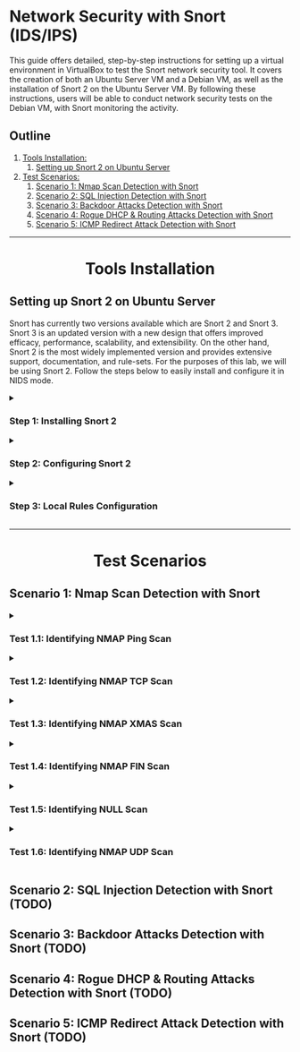 # Network Security with Snort (IDS/IPS)

This guide offers detailed, step-by-step instructions for setting up a virtual environment in VirtualBox to test the Snort network security tool. It covers the creation of both an Ubuntu Server VM and a Debian VM, as well as the installation of Snort 2 on the Ubuntu Server VM. By following these instructions, users will be able to conduct network security tests on the Debian VM, with Snort monitoring the activity.


## Outline

1. [Tools Installation:](#tools-installation)
    1. [Setting up Snort 2 on Ubuntu Server](#setting-up-snort-2-on-ubuntu-server)
2. [Test Scenarios:](#test-scenarios)
	1. [Scenario 1: Nmap Scan Detection with Snort](#scenario-1-nmap-scan-detection-with-snort)
	2. [Scenario 2: SQL Injection Detection with Snort](#)
	3. [Scenario 3: Backdoor Attacks Detection with Snort](#)
	4. [Scenario 4: Rogue DHCP & Routing Attacks Detection with Snort](#)
	5. [Scenario 5: ICMP Redirect Attack Detection with Snort](#)


----------------------------------------------------------------------------------------------------


<h1 align="center" id="tools-installation">Tools Installation</h1>

## Setting up Snort 2 on Ubuntu Server

Snort has currently two versions available which are Snort 2 and Snort 3. Snort 3 is an updated version with a new design that offers improved efficacy, performance, scalability, and extensibility. On the other hand, Snort 2 is the most widely implemented version and provides extensive support, documentation, and rule-sets. For the purposes of this lab, we will be using Snort 2. Follow the steps below to easily install and configure it in NIDS mode.

<details>
<summary>
<h3>Step 1: Installing Snort 2</h3>
</summary>

1. Update apt package manager and install Snort 2:
    ```bash
    $ sudo apt update
    $ sudo apt install snort
    ```
    - If prompted during the installation to set the interface Snort should listen on and the address range for the local network, use `ip a` to find appropriate values.
2. Checking Snort version:
    ```bash
    $ snort -V
    ```
</details>


<details>
<summary>
<h3>Step 2: Configuring Snort 2</h3>
</summary>

1. Edit the Snort configuration file using the following values:
    - Open the Snort configuration file:
    ```bash
    $ sudo nano /etc/snort/snort.conf
    ```
    - In Step #1, set protected network and external network:
    ```yml
    # Setup the network addresses you are protecting
    #
    # Note to Debian users: this value is overriden when starting
    # up the Snort daemon through the init.d script by the
    # value of DEBIAN_SNORT_HOME_NET s defined in the
    # /etc/snort/snort.debian.conf configuration file
    #
    ipvar HOME_NET 192.168.57.0/24

    # Set up the external network addresses. Leave as "any" in most situations
    ipvar EXTERNAL_NET any
    ```
    - Set rule files' path:
    ```yml
    # Path to your rules files (this can be a relative path)
    # Note for Windows users:  You are advised to make this an absolute path,
    # such as:  c:\snort\rules
    var RULE_PATH /etc/snort/rules
    var SO_RULE_PATH /etc/snort/so_rules
    var PREPROC_RULE_PATH /etc/snort/preproc_rules

    # If you are using reputation preprocessor set these
    # Currently there is a bug with relative paths, they are relative to where snort is
    # not relative to snort.conf like the above variables
    # This is completely inconsistent with how other vars work, BUG 89986
    # Set the absolute path appropriately
    var WHITE_LIST_PATH /etc/snort/rules
    var BLACK_LIST_PATH /etc/snort/rules
    ```
    - In Step #6, uncomment the output line correspending to PCAP in order to generate logs in PCAP files for the rule-matching traffic pattern:
    ```yml
    # pcap
    output log_tcpdump: /var/log/snort/tcpdump.log
    ```
    - In Step #7, ensure that only the local rules file is left uncommented, while commenting out all other rules (community rules) in order to test Snort:
    ```yml
    include $RULE_PATH/local.rules
    ```
    - The `/etc/snort/rules/local.rules` file is where user can write their own rules for Snort.
2. Test the configuration file by running the following command:
    ```
    $ sudo snort -T -i enp0s9 -c /etc/snort/snort.conf
    ```
    - You shoud see a successfully validation message displayed on the output.

</details>


<details>
<summary>
<h3>Step 3: Local Rules Configuration</h3>
</summary>

1. The Snort rules are composed by two parts, the Rule Header and the Rule Options:
    - Rule Header ([Rule Options]):
    ```yml
    action protocol source_ip source_port -> destination_ip destination_port ([Rule Options])
    ```
    - On Rule Options the `sid` values are divided in three categories ([reference](http://manual-snort-org.s3-website-us-east-1.amazonaws.com/node31.html)):
        - `< 100`: Reserved for future use.
        - `100 - 999,999`: Rules included with the Snort distribution.
        - `>= 1,000,000`: Used for local rules.
2. Write the following rules to generate an alert message for packets used in Nmap scanning:
    - Open local rules:
    ```bash
    $ sudo nano /etc/snort/rules/local.rules
    ```
    - **IP Packets:** Rule to match all packets using the IP protocol.
    ```yml
    alert ip any any -> any any (msg:"IP Packet detected"; sid:1000000; rev:1;)
    ```
    - **ICMP Packets:** The following rules match five types of packets using the ICMP protocol.
    ```yml
    alert icmp any any <> 192.168.57.4 any (msg:"ICMP Packet detected"; sid:2000000; rev:1;)
    alert icmp any any <> 192.168.57.4 any (msg:"ICMP Echo Request";      itype:8;  sid:2000001; rev:1;)
    alert icmp any any <> 192.168.57.4 any (msg:"ICMP Echo Reply";        itype:0;  sid:2000002; rev:1;)
    alert icmp any any <> 192.168.57.4 any (msg:"ICMP Timestamp Request"; itype:13; sid:2000003; rev:1;)
    alert icmp any any <> 192.168.57.4 any (msg:"ICMP Timestamp Reply)";  itype:14; sid:2000004; rev:1;)
    alert icmp any any <> 192.168.57.4 any (msg:"ICMP Destination Unreachable"; itype:3; sid:2000005; rev:1;)
    ```
    - **TCP Packets:** The following rules match eight types of packets using the TCP protocol.
    ```yml
    alert tcp any any <> 192.168.57.4 any (msg:"TCP Packet detected"; sid:3000000; rev:1;)
    alert tcp any any <> 192.168.57.4 any (msg:"TCP SYN";       flags:S;   sid:3000001; rev:1;)
    alert tcp any any <> 192.168.57.4 any (msg:"TCP SYN/ACK";   flags:SA;  sid:3000002; rev:1;)
    alert tcp any any <> 192.168.57.4 any (msg:"TCP ACK";       flags:A;   sid:3000003; rev:1;)
    alert tcp any any <> 192.168.57.4 any (msg:"TCP RST";       flags:R;   sid:3000004; rev:1;)
    alert tcp any any <> 192.168.57.4 any (msg:"TCP RST/ACK";   flags:RA;  sid:3000005; rev:1;)
    alert tcp any any <> 192.168.57.4 any (msg:"TCP NULL";      flags:0;   sif:3000006; rev:1;)
    alert tcp any any <> 192.168.57.4 any (msg:"TCP FIN";       flags:F;   sif:3000007; rev:1;)
    alert tcp any any <> 192.168.57.4 any (msg:"TCP XMAS Tree"; flags:FPU; sif:3000008; rev:1;)
    ```
    - **UDP Packets:** Rule to match all packets using the UDP protocol.
    ```yml
    alert udp any any <> 192.168.57.4 any (msg:"UDP Packet detected"; sid:4000000; rev:1;)
    alert udp any any <> 192.168.57.4 53  (msg:"UDP DNS";  sid:4000001; rev:1;)
    alert udp any any <> 192.168.57.4 67  (msg:"UDP DHCP"; sid:4000002; rev:1;)
    alert udp any any <> 192.168.57.4 161 (msg:"UDP SNMP"; sid:4000003; rev:1;)
    ```
3. Now it is possible to scan the network using the IDS mode:
    ```bash
    $ sudo snort -A console -c /etc/snort/snort.conf -i enp0s9
    ```
5. Use `ping` and `tcpdump` to generate ICMP traffic date and to monitor packets, respectively.

</details>

----------------------------------------------------------------------------------------------------


<h1 align="center" id="test-scenarios">Test Scenarios</h1>

## Scenario 1: Nmap Scan Detection with Snort

<details>
<summary>
<h3>Test 1.1: Identifying NMAP Ping Scan</h3>
</summary>

Add the following rule to `/etc/snort/rules/local.rules` to capture the ICMP protocol sent to Debia machine on the 192.168.1.0/24 network:
```
alert icmp any any -> 192.168.57.4 any (msg:"NMAP ping sweep Scan"; dsize:0; sld:10000004; rev 1;)
```
On Ubuntu Server machine, start the NIDS:
```
$ snort -A console -c c:\Snort\etc\snort.conf -i enp0s9
```
On the Attack machine, open Wireshark to capture the target network traffic:
```
ip.addr == "192.168.57.4"
```
On the Attack machine, run the following command to identify if the host is up or down.
```
$ nmap -sP --disable-arp-ping 192.168.57.4
```
</details>


<details>
<summary>
<h3>Test 1.2: Identifying NMAP TCP Scan</h3>
</summary>

Add to `/etc/snort/rules/local.rules` the following rule:
```
alert tcp any any -> 192.168.57.4 22 (msg:"NMAP TCP Scan"; sid:10000005; rev:2;)
```
On Ubuntu Server machine, start the NIDS:
```
$ snort -A console -c c:\Snort\etc\snort.conf -i enp0s9
```
On the Attack machine, open Wireshark to see the captured traffic generated by NMAP on port 22.
```
ip.addr == "192.168.57.4"
```
On the Attack machine, run the following command to perform a TCP Scan on port 22:
```
# nmap -sT -p22 192.168.57.4
```
On Ubuntu or CentOS start tcpdump:
```
tcpdump -vv -i enp0s9 port 22
```
The applied rule on the NIDS now can be validated.

</details>


<details>
<summary>
<h3>Test 1.3: Identifying NMAP XMAS Scan</h3>
</summary>

Add to `/etc/snort/rules/local.rules` the following rule:
```
alert tcp any any -> 192.168.57.4  22 (msg:"Nmap XMAS Tree Scan"; flags:FPU; sid:10000006; rev:1;)
```
On Ubuntu Server machine, start the NIDS:
```
$ snort -A console -c c:\Snort\etc\snort.conf -i enp0s9
```
On Ubuntu or CentOS start tcpdump:
```
tcpdump -vv -i enp0s9 port 22
```
On the Attack machine, open Wireshark to see the captured traffic generated by NMAP on port 22.
```
ip.addr == "192.168.57.4 "
```
On the Attack machine, run the following command to perform an XMAS Scan on port 22:
```
# nmap -sX -p22 192.168.57.4
```
The generated packets can be identified in Snort, Wireshark, and tcpdump.

</details>


<details>
<summary>
<h3>Test 1.4: Identifying NMAP FIN Scan</h3>
</summary>

Add to `/etc/snort/rules/local.rules` the following rule:
```
alert tcp any any -> 192.168.57.4  22 (msg:"Nmap FIN Scan"; flags:F; sid:10000008; rev:1;)
```
On Ubuntu Server machine, start the NIDS:
```
$ snort -A console -c c:\Snort\etc\snort.conf -i enp0s9
```
On Ubuntu or CentOS start tcpdump:
```
tcpdump -vv -i enp0s9 port 22
```
On the Attack machine, open Wireshark to see the captured traffic generated by NMAP on port 22.
```
ip.addr == "192.168.57.4 "
```
On the Attack machine, run the following command to perform a FIN Scan on port 22:
```
# nmap -sF -p22 192.168.57.4
```
The generated packets can be identified in Snort, Wireshark, and tcpdump.

</details>


<details>
<summary>
<h3>Test 1.5: Identifying NULL Scan</h3>
</summary>

Add to `/etc/snort/rules/local.rules` the following rule:
```
alert tcp any any -> 192.168.57.4  22 (msg:"Nmap NULL Scan"; flags:0; sid:10000009; rev:1;)
```
On Ubuntu Server machine, start the NIDS:
```
$ snort -A console -c c:\Snort\etc\snort.conf -i enp0s9
```
On Ubuntu or CentOS start tcpdump:
```
tcpdump -vv -i enp0s9 port 22
```
On the Attack machine, open Wireshark to see the captured traffic generated by NMAP on port 22.
```
ip.addr == "192.168.57.4 "
```
On the Attack machine, run the following command to perform a NULL Scan on port 22:
```
# nmap -sN -p22 192.168.57.4
```
The generated packets can be identified in Snort, Wireshark, and tcpdump.

</details>


<details>
<summary>
<h3>Test 1.6: Identifying NMAP UDP Scan</h3>
</summary>

Add to `/etc/snort/rules/local.rules` the following rule:
```
alert udp any any -> 192.168.57.4  any (msg:"Nmap UDP Scan"; sid:10000010; rev:1;)
```
On Ubuntu Server machine, start the NIDS:
```
$ snort -A console -c c:\Snort\etc\snort.conf -i enp0s9
```
On the Attack machine, open Wireshark to see the captured traffic generated by NMAP on port 68.
```
ip.addr == "192.168.57.4 "
```
On the Attack machine, run the following command to perform a UDP Scan on port 22:
```
# nmap -sU -p68 192.168.57.4
```
The generated packets can be identified in Snort, Wireshark, and tcpdump.

</details>


## Scenario 2: SQL Injection Detection with Snort (TODO)

## Scenario 3: Backdoor Attacks Detection with Snort (TODO)

## Scenario 4: Rogue DHCP & Routing Attacks Detection with Snort (TODO)

## Scenario 5: ICMP Redirect Attack Detection with Snort (TODO)

